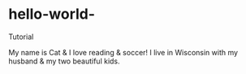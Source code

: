 # hello-world-
Tutorial 

My name is Cat & I love reading & soccer! 
I live in Wisconsin with my husband & my two beautiful kids.

